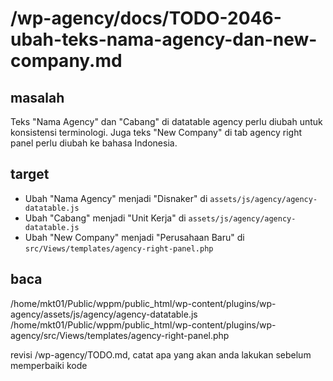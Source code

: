 # /wp-agency/docs/TODO-2046-ubah-teks-nama-agency-dan-new-company.md

## masalah
Teks "Nama Agency" dan "Cabang" di datatable agency perlu diubah untuk konsistensi terminologi.
Juga teks "New Company" di tab agency right panel perlu diubah ke bahasa Indonesia.

## target
- Ubah "Nama Agency" menjadi "Disnaker" di `assets/js/agency/agency-datatable.js`
- Ubah "Cabang" menjadi "Unit Kerja" di `assets/js/agency/agency-datatable.js`
- Ubah "New Company" menjadi "Perusahaan Baru" di `src/Views/templates/agency-right-panel.php`

## baca
/home/mkt01/Public/wppm/public_html/wp-content/plugins/wp-agency/assets/js/agency/agency-datatable.js
/home/mkt01/Public/wppm/public_html/wp-content/plugins/wp-agency/src/Views/templates/agency-right-panel.php

revisi /wp-agency/TODO.md, catat apa yang akan anda lakukan sebelum memperbaiki kode
